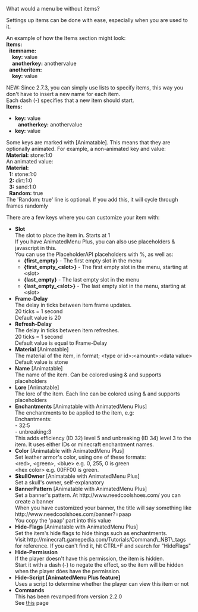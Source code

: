What would a menu be without items?

Settings up items can be done with ease, especially when you are used to it.

An example of how the Items section might look:<br/>
<b>Items:</b><br/>
&nbsp;&nbsp;<b>itemname:</b><br/>
&nbsp;&nbsp;&nbsp;&nbsp;<b>key:</b> value<br/>
&nbsp;&nbsp;&nbsp;&nbsp;<b>anotherkey:</b> anothervalue<br/>
&nbsp;&nbsp;<b>anotheritem:</b><br/>
&nbsp;&nbsp;&nbsp;&nbsp;<b>key:</b> value

NEW: Since 2.7.3, you can simply use lists to specify items,
 this way you don't have to insert a new name for each item.<br/>
 Each dash (-) specifies that a new item should start.<br/>
<b>Items:</b><br/>
- <b>key:</b> value<br/>
&nbsp;&nbsp;<b>anotherkey:</b> anothervalue<br/>
- <b>key:</b> value

Some keys are marked with [Animatable]. This means that they are optionally animated. For example, a non-animated key and value:<br/>
<b>Material:</b> stone:1:0<br/>
An animated value:<br/>
<b>Material:</b><br/>
&nbsp;&nbsp;<b>1:</b> stone:1:0<br/>
&nbsp;&nbsp;<b>2:</b> dirt:1:0<br/>
&nbsp;&nbsp;<b>3:</b> sand:1:0<br/>
&nbsp;&nbsp;<b>Random:</b> true<br/>
The 'Random: true' line is optional. If you add this, it will cycle through frames randomly
  

There are a few keys where you can customize your item with:
<ul>
  <li id="slot">
    <b>Slot</b><br/>
    The slot to place the item in. Starts at 1<br/>
    If you have AnimatedMenu Plus, you can also use placeholders & javascript in this.<br/>
    You can use the PlaceholderAPI placeholders with %, as well as:
    <ul>
        <li><b>{first_empty}</b> - The first empty slot in the menu</li>
        <li><b>{first_empty_&lt;slot&gt;}</b> - The first empty slot in the menu, starting at &lt;slot&gt;</li>
        <li><b>{last_empty}</b> - The last empty slot in the menu</li>
        <li><b>{last_empty_&lt;slot&gt;}</b> - The last empty slot in the menu, starting at &lt;slot&gt;</li>
    </ul>
  </li>
  <li id="framedelay">
    <b>Frame-Delay</b><br/>
    The delay in ticks between item frame updates.<br/>
    20 ticks = 1 second<br/>
    Default value is 20
  </li>
  <li id="refreshdelay">
    <b>Refresh-Delay</b><br/>
    The delay in ticks between item refreshes.<br/>
    20 ticks = 1 second<br/>
    Default value is equal to Frame-Delay
  </li>
  <li id="material">
    <b>Material</b> [Animatable]<br/>
    The material of the item, in format;
    &lt;type or id&gt;:&lt;amount&gt;:&lt;data value&gt;<br/>
    Default value is stone
  </li>
  <li id="name">
    <b>Name</b> [Animatable]<br/>
    The name of the item. Can be colored using & and supports placeholders
  </li>
  <li id="lore">
    <b>Lore</b> [Animatable]<br/>
    The lore of the item. Each line can be colored using & and supports placeholders
  </li>
  <li id="enchantments">
    <b>Enchantments</b> [Animatable with AnimatedMenu Plus]<br/>
    The enchantments to be applied to the item, e.g:<br/>
    Enchantments:<br/>
    - 32:5<br/>
    - unbreaking:3<br/>
    This adds efficiency (ID 32) level 5 and unbreaking (ID 34) level 3 to the item. It uses either IDs or minecraft enchantment names.
  </li>
  <li id="color">
  	<b>Color</b> [Animatable with AnimatedMenu Plus]</br>
  	Set leather armor's color, using one of these formats:<br/>
  	&lt;red>, &lt;green&gt;, &lt;blue&gt; e.g. 0, 255, 0 is green<br/>
  	&lt;hex color&gt; e.g. 00FF00 is green.
  </li>
  <li id="skullowner">
  	<b>SkullOwner</b> [Animatable with AnimatedMenu Plus]</br>
  	Set a skull's owner, self-explanatory
  </li>
  <li id="bannerpattern">
  	<b>BannerPattern</b> [Animatable with AnimatedMenu Plus]</br>
  	Set a banner's pattern. At http://www.needcoolshoes.com/ you can create a banner</br>
  	When you have customized your banner, the title will say something like http://www.needcoolshoes.com/banner?=paap<br/>
  	You copy the 'paap' part into this value
  </li>
  <li id="hideflags">
  	<b>Hide-Flags</b> [Animatable with AnimatedMenu Plus]</br>
  	Set the item's hide flags to hide things such as enchantments.<br/>
  	Visit http://minecraft.gamepedia.com/Tutorials/Command\_NBT\_tags for reference. If you can't find it, hit CTRL+F and search for "HideFlags"
  </li>
  <li id="hideperm">
    <b>Hide-Permission</b><br/>
    If the player doesn't have this permission, the item is hidden.<br/>
    Start it with a dash (-) to negate the effect, so the item will be hidden when the player dóes have the permission.
  </li>
  <li id="hidescript">
    <b>Hide-Script [AnimatedMenu Plus feature]</b><br/>
    Uses a script to determine whether the player can view this item or not
  </li>
  <li id="commands">
    <b>Commands</b><br/>
    This has been revamped from version 2.2.0<br/>
    See <a href="https://github.com/megamichiel/AnimatedMenu/blob/master/tutorials/Setting%20up%20item%20commands.md">this</a> page
  </li>
</ul>